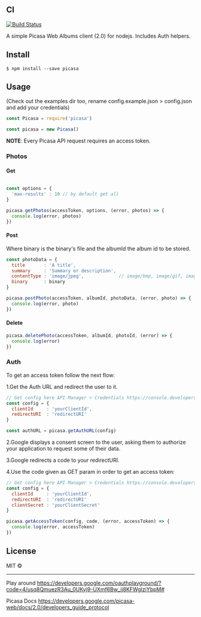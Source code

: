 CI
--

[![Build Status](https://travis-ci.org/esteban-uo/picasa.svg)](https://travis-ci.org/esteban-uo/picasa)

A simple Picasa Web Albums client (2.0) for nodejs. Includes Auth helpers.

Install
-------

```
$ npm install --save picasa
```

Usage
-----

(Check out the examples dir too, rename config.example.json > config.json and add your credentials)

```js
const Picasa = require('picasa')

const picasa = new Picasa()
```

**NOTE**: Every Picasa API request requires an access token.

### Photos

#### Get

```js

const options = {     
  'max-results' : 10 // by default get all
}

picasa.getPhotos(accessToken, options, (error, photos) => {
  console.log(error, photos)
})
```

#### Post

Where binary is the binary's file and the albumId the album id to be stored.

```js
const photoData = {
  title       : 'A title',
  summary     : 'Summary or description',
  contentType : 'image/jpeg',             // image/bmp, image/gif, image/png
  binary      : binary
}

picasa.postPhoto(accessToken, albumId, photoData, (error, photo) => {
  console.log(error, photo)
})
```

#### Delete

```js
picasa.deletePhoto(accessToken, albumId, photoId, (error) => {
  console.log(error)
})
```

### Auth

To get an access token follow the next flow:

1.Get the Auth URL and redirect the user to it.

```js
// Get config here API Manager > Credentials https://console.developers.google.com/home/dashboard
const config = {
  clientId     : 'yourClientId',
  redirectURI  : 'redirectURI'
}

const authURL = picasa.getAuthURL(config)
```

2.Google displays a consent screen to the user, asking them to authorize your application to request some of their data.

3.Google redirects a code to your redirectURI.

4.Use the code given as GET param in order to get an access token:

```js
// Get config here API Manager > Credentials https://console.developers.google.com/home/dashboard
const config = {
  clientId     : 'yourClientId',
  redirectURI  : 'redirectURI'
  clientSecret : 'yourClientSecret'
}

picasa.getAccessToken(config, code, (error, accessToken) => {
  console.log(error, accessToken)
})
```

License
-------

MIT ©

---

Play around https://developers.google.com/oauthplayground/?code=4/usq8QmuezR3Au_0UKyj9-UXmf6Bw_ij8KFWgIziYbpM#

Picasa Docs https://developers.google.com/picasa-web/docs/2.0/developers_guide_protocol
